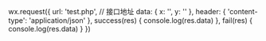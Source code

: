 <!-- 每个微信小程序需要事先设置通讯域名，小程序可以跟指定的域名进行网络通信。包括普通HTTPS请求（wx.request）、上传文件（wx.uploadFile）、下载文件（wx.downloadFile）和WebSocket通信（wx.connectSocket）。 -->

wx.request({
    url: 'test.php',  // 接口地址
    data: {
        x: '',
        y: ''
    },
    header: {
        'content-type': 'application/json'
    },
    success(res) {
        console.log(res.data)
    },
    fail(res) {
        console.log(res.data)
    }
})